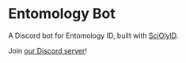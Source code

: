 # Entomology Bot

A Discord bot for Entomology ID, built with [SciOlyID](https://github.com/tctree333/SciOly-ID).

Join [our Discord server](https://discord.gg/2HbshwGjnm)!
